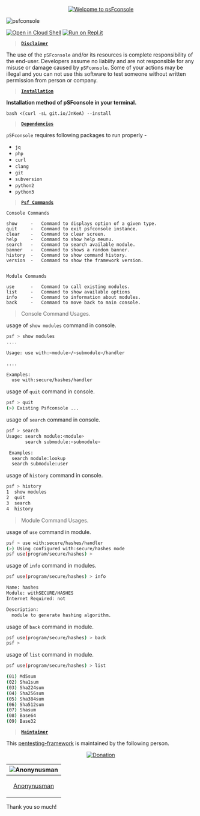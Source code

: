 <p align="center">
<a href="#"><img title="Welcome to psFconsole" src="https://user-images.githubusercontent.com/63346676/114345764-ef20fb00-9b7f-11eb-80a9-87db5953f5ea.png"></a>
</p>

![psfconsole](https://user-images.githubusercontent.com/63346676/119809462-c6bc4880-bf02-11eb-9756-0384878ead84.jpeg)

[![Open in Cloud Shell](https://user-images.githubusercontent.com/27065646/92304704-8d146d80-ef80-11ea-8c29-0deaabb1c702.png)](https://console.cloud.google.com/cloudshell/open?git_repo=https://github.com/Anonynusman/psFconsole&tutorial=README.md) [![Run on Repl.it](https://user-images.githubusercontent.com/27065646/92304596-bf719b00-ef7f-11ea-987f-2c1f3c323088.png)](https://repl.it/github/Anonynusman/psFconsole)

> **[`Disclaimer`](#)**

The use of the `pSFconsole` and/or its resources is complete responsibility of the end-user. Developers assume no liabiity and are not responsible for any misuse or damage caused by `pSFconsole`. Some of your actions may be illegal and you can not use this software to test someone without written permission from person or company.

> **[`Installation`](#)**

**Installation method of pSFconsole in your terminal.**

```bash <(curl -sL git.io/JnKeA) --install```

> **[`Dependencies`](#)**

`pSFconsole` requires following packages to run properly - 
- `jq`
- `php`
- `curl`
- `clang`
- `git`
- `subversion`
- `python2`
- `python3`

> **[`Psf Commands`](#)**

  ```
Console Commands

show     -   Command to displays option of a given type.
quit     -   Command to exit psfconsole instance.
clear    -   Command to clear screen.
help     -   Command to show help meunu.
search   -   Command to search available module.
banner   -   Command to shows a random banner.
history  -   Command to show command history.
version  -   Command to show the framework version.


Module Commands

use      -   Command to call existing modules.
list     -   Command to show available options
info     -   Command to information about modules.
back     -   Command to move back to main console.
  ```

> Console Command Usages.

usage of `show modules` command in console.

```bash
psf > show modules
....

Usage: use with:<module>/<submodule>/handler

....

Examples:
  use with:secure/hashes/handler
```

usage of `quit` command in console.
```bash
psf > quit
(>) Existing Psfconsole ...
```

usage of `search` command in console.
```bash
psf > search
Usage: search module:<module>
       search submodule:<submodule>

 Examples:
  search module:lookup
  search submodule:user
```

usage of `history` command in console.
```bash
psf > history
1  show modules
2  quit
3  search
4  history
```

> Module Command Usages.

usage of `use` command in module.
```bash
psf > use with:secure/hashes/handler
(>) Using configured with:secure/hashes mode
psf use(program/secure/hashes) >
```

usage of `info` command in modules.
```bash
psf use(program/secure/hashes) > info

Name: hashes
Module: withSECURE/HASHES
Internet Required: not

Description:
  module to generate hashing algorithm.
```

usage of `back` command in module.

```bash
psf use(program/secure/hashes) > back
psf >
```

usage of `list` command in module.
```bash
psf use(program/secure/hashes) > list

(01) Md5sum
(02) Sha1sum
(03) Sha224sum
(04) Sha256sum
(05) Sha384sum
(06) Sha512sum
(07) Shasum
(08) Base64
(09) Base32
```

> **[`Maintainer`](#)**

This [pentesting-framework](https://github.com/Anonynusman/pSFconsole) is maintained by the following person.

<p align="center">
<a href="https://paypal.me/OsmankAccra?locale.x=en_US"><img title="Donation" src="https://user-images.githubusercontent.com/74892618/104415238-a618d500-5597-11eb-82a4-46b7c1913e2c.png"></a>
</p>

| ![Anonynusman](https://user-images.githubusercontent.com/85432917/122674138-5338ee80-d1c3-11eb-9970-d83742d088f5.jpg) |
| ----------------------------------------------------------------------------------------------------- |
| <p align="center"> [Anonynusman](https://github.com/Anonynusman)                                                   |</p>


  

Thank you so much!
